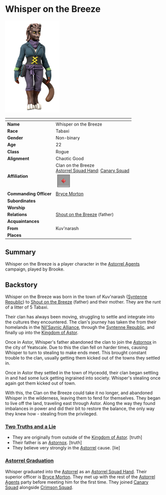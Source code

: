 # Whisper on the Breeze

<img src="../../images/people/whisper-on-the-breeze.png" height="300" />

| []() | |
| --- | --- |
| **Name** | Whisper on the Breeze |
| **Race** | Tabaxi |
| **Gender** | Non-binary |
| **Age** | 22 |
| **Class** | Rogue |
| **Alignment** | Chaotic Good |
| **Affiliation** | Clan on the Breeze<br />[Astorrel Squad Hand](../civilisations/kingdom-of-astor/organisations/astorrel/ranks/2-squad-hand.md): [Canary Squad](../civilisations/kingdom-of-astor/organisations/astorrel/squads/canary.md)<br /><img src="../../images/ranks/astorrel-2-squad-hand.png" height="50" /> |
| **Commanding Officer** | [Bryce Morton](bryce-morton.md) |
| **Subordinates** | |
| **Worship** | |
| **Relations** | [Shout on the Breeze](shout-on-the-breeze.md) (father) |
| **Acquaintances** | |
| **From** | Kuv'narash |
| **Places** | |

## Summary

Whisper on the Breeze is a player character in the [Astorrel Agents](../../campaigns/astorrel-agents/README.md) campaign, played by Brooke.

## Backstory

Whisper on the Breeze was born in the town of Kuv'narash ([Syntenne Republic](../civilisations/syntenne-republic/README.md)) to [Shout on the Breeze](shout-on-the-breeze.md) (father) and their mother. They are the runt of a litter of 5 Tabaxi.

Their clan has always been moving, struggling to settle and integrate into the cultures they encountered. The clan's journey has taken the from their homelands in the [Nil'Savnic Alliance](../civilisations/nilsavnic-alliance/README.md), through the [Syntenne Republic](../civilisations/syntenne-republic/README.md), and finally up into the [Kingdom of Astor](../civilisations/kingdom-of-astor/README.md).

Once in Astor, Whisper's father abandoned the clan to join the [Astornox](../civilisations/kingdom-of-astor/organisations/astornox/README.md) in the city of Yeatscale. Due to this the clan fell on harder times, causing Whisper to turn to stealing to make ends meet. This brought constant trouble to the clan, usually getting them kicked out of the towns they settled in.

Once in Astor they settled in the town of Hyceodd, their clan began settling in and had some luck getting ingrained into society. Whisper's stealing once again got them kicked out of town.

With this, the Clan on the Breeze could take it no longer, and abandoned Whisper in the wilderness, leaving them to fend for themselves. They began to live off the land, traveling east through Astor. Along the way they found imbalances in power and did their bit to restore the balance, the only way they knew how - stealing from the privileged.

### [Two Truths and a Lie](../../campaigns/astorrel-agents/two-truths-and-a-lie.md)

- They are originally from outside of the [Kingdom of Astor](../civilisations/kingdom-of-astor/README.md). [truth]
- Their father is an [Astornox](../civilisations/kingdom-of-astor/organisations/astornox/README.md). [truth]
- They believe very strongly in the [Astorrel](../civilisations/kingdom-of-astor/organisations/astorrel/README.md) cause. [lie]

### [Astorrel Graduation](../../campaigns/astorrel-agents/storylines/astorrel-graduation.md)

Whisper graduated into the [Astorrel](../civilisations/kingdom-of-astor/organisations/astorrel/README.md) as an [Astorrel Squad Hand](../civilisations/kingdom-of-astor/organisations/astorrel/ranks/2-squad-hand.md). Their superior officer is [Bryce Morton](bryce-morton.md). They met up with the rest of the [Astorrel Agents](../../campaigns/astorrel-agents/README.md) party before meeting him for the first time. They joined [Canary Squad](../civilisations/kingdom-of-astor/organisations/astorrel/squads/canary.md) alongside [Crimson Squad](../civilisations/kingdom-of-astor/organisations/astorrel/squads/ruby.md).
